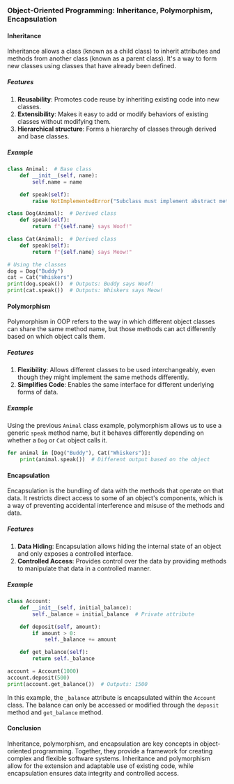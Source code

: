 ### Object-Oriented Programming: Inheritance, Polymorphism, Encapsulation

#### Inheritance

Inheritance allows a class (known as a child class) to inherit attributes and methods from another class (known as a parent class). It's a way to form new classes using classes that have already been defined.

##### Features

1. **Reusability**: Promotes code reuse by inheriting existing code into new classes.
2. **Extensibility**: Makes it easy to add or modify behaviors of existing classes without modifying them.
3. **Hierarchical structure**: Forms a hierarchy of classes through derived and base classes.

##### Example

```python
class Animal:  # Base class
    def __init__(self, name):
        self.name = name

    def speak(self):
        raise NotImplementedError("Subclass must implement abstract method")

class Dog(Animal):  # Derived class
    def speak(self):
        return f"{self.name} says Woof!"

class Cat(Animal):  # Derived class
    def speak(self):
        return f"{self.name} says Meow!"

# Using the classes
dog = Dog("Buddy")
cat = Cat("Whiskers")
print(dog.speak())  # Outputs: Buddy says Woof!
print(cat.speak())  # Outputs: Whiskers says Meow!
```

#### Polymorphism

Polymorphism in OOP refers to the way in which different object classes can share the same method name, but those methods can act differently based on which object calls them.

##### Features

1. **Flexibility**: Allows different classes to be used interchangeably, even though they might implement the same methods differently.
2. **Simplifies Code**: Enables the same interface for different underlying forms of data.

##### Example

Using the previous `Animal` class example, polymorphism allows us to use a generic `speak` method name, but it behaves differently depending on whether a `Dog` or `Cat` object calls it.

```python
for animal in [Dog("Buddy"), Cat("Whiskers")]:
    print(animal.speak())  # Different output based on the object
```

#### Encapsulation

Encapsulation is the bundling of data with the methods that operate on that data. It restricts direct access to some of an object's components, which is a way of preventing accidental interference and misuse of the methods and data.

##### Features

1. **Data Hiding**: Encapsulation allows hiding the internal state of an object and only exposes a controlled interface.
2. **Controlled Access**: Provides control over the data by providing methods to manipulate that data in a controlled manner.

##### Example

```python
class Account:
    def __init__(self, initial_balance):
        self._balance = initial_balance  # Private attribute

    def deposit(self, amount):
        if amount > 0:
            self._balance += amount

    def get_balance(self):
        return self._balance

account = Account(1000)
account.deposit(500)
print(account.get_balance())  # Outputs: 1500
```

In this example, the `_balance` attribute is encapsulated within the `Account` class. The balance can only be accessed or modified through the `deposit` method and `get_balance` method.

#### Conclusion

Inheritance, polymorphism, and encapsulation are key concepts in object-oriented programming. Together, they provide a framework for creating complex and flexible software systems. Inheritance and polymorphism allow for the extension and adaptable use of existing code, while encapsulation ensures data integrity and controlled access.